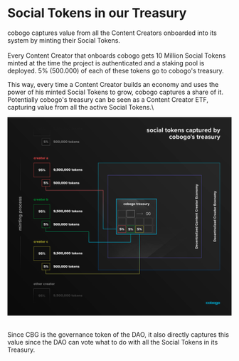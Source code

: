 # Social Tokens in our Treasury

cobogo captures value from all the Content Creators onboarded into its system by minting their Social Tokens.\
\
Every Content Creator that onboards cobogo gets 10 Million Social Tokens minted at the time the project is authenticated and a staking pool is deployed. 5% (500.000) of each of these tokens go to cobogo's treasury.

This way, every time a Content Creator builds an economy and uses the power of his minted Social Tokens to grow, cobogo captures a share of it. Potentially cobogo's treasury can be seen as a Content Creator ETF, capturing value from all the active Social Tokens.\


![](<../../.gitbook/assets/treasury (1).png>)

\
Since CBG is the governance token of the DAO, it also directly captures this value since the DAO can vote what to do with all the Social Tokens in its Treasury.
